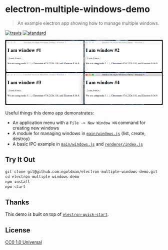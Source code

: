 # electron-multiple-windows-demo

> An example electron app showing how to manage multiple windows.

[![travis][travis-image]][travis-url]
[![standard][standard-image]][standard-url]

[travis-image]: https://img.shields.io/travis/ngoldman/electron-multiple-windows-demo.svg?style=flat-square
[travis-url]: https://travis-ci.org/ngoldman/electron-multiple-windows-demo
[standard-image]: https://img.shields.io/badge/code%20style-standard-brightgreen.svg?style=flat-square
[standard-url]: http://standardjs.com/

![](screenshot.png)

Useful things this demo app demonstrates:

- An application menu with a `File -> New Window ⌘N` command for creating new windows
- A module for managing windows in [`main/windows.js`](main/windows.js) (list, create, destroy)
- A basic IPC example in [`main/windows.js`](main/windows.js) and [`renderer/index.js`](renderer/index.js)

## Try It Out

```
git clone git@github.com:ngoldman/electron-multiple-windows-demo.git
cd electron-multiple-windows-demo
npm install
npm start
```

## Thanks

This demo is built on top of [`electron-quick-start`](https://github.com/atom/electron-quick-start).

## License

[CC0 1.0 Universal](LICENSE.md)
